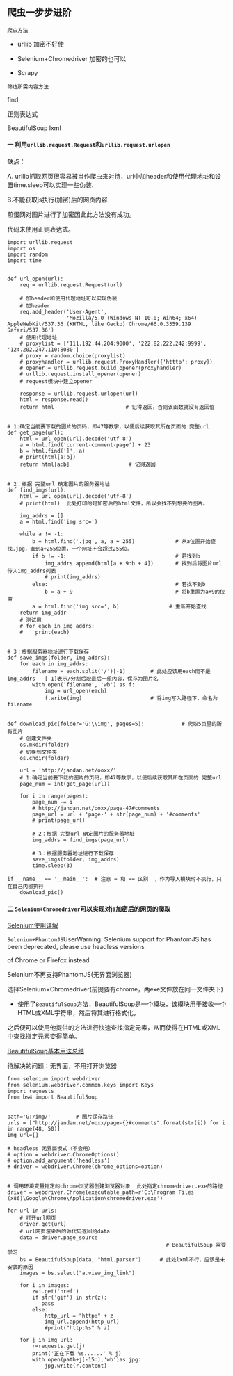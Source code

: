 ## 爬虫一步步进阶

`爬虫方法`

- urllib  加密不好使

- Selenium+Chromedriver 加密的也可以

- Scrapy

`筛选所需内容方法`

find

正则表达式

BeautifulSoup lxml 

#### 一  利用`urllib.request.Request`和`urllib.request.urlopen`

缺点：

A. urllib抓取网页很容易被当作爬虫来对待，url中加header和使用代理地址和设置time.sleep可以实现一些伪装.

B.不能获取js执行(加密)后的网页内容

煎蛋网对图片进行了加密因此此方法没有成功。

代码未使用正则表达式。

```
import urllib.request
import os
import random
import time


def url_open(url):
    req = urllib.request.Request(url)
    
    # 加header和使用代理地址可以实现伪装
    # 加header
    req.add_header('User-Agent',
                   'Mozilla/5.0 (Windows NT 10.0; Win64; x64) AppleWebKit/537.36 (KHTML, like Gecko) Chrome/66.0.3359.139 Safari/537.36')
    # 使用代理地址    
    # proxylist = ['111.192.44.204:9000', '222.82.222.242:9999', '124.202.247.110:8080']
    # proxy = random.choice(proxylist)
    # proxyhandler = urllib.request.ProxyHandler({'htttp': proxy})
    # opener = urllib.request.build_opener(proxyhandler)
    # urllib.request.install_opener(opener)
    # request模块中建立opener

    response = urllib.request.urlopen(url)
    html = response.read()
    return html                       # 记得返回，否则该函数就没有返回值


# 1:确定当前要下载的图片的页码，即47等数字，以便后续获取其所在页面的 完整url
def get_page(url):
    html = url_open(url).decode('utf-8')
    a = html.find('current-comment-page') + 23
    b = html.find(']', a)
    # print(html[a:b])
    return html[a:b]                   # 记得返回


# 2：根据 完整url 确定图片的服务器地址
def find_imgs(url):
    html = url_open(url).decode('utf-8')
    # print(html)  此处打印的是加密后的html文件，所以会找不到想要的图片。
    
    img_addrs = []
    a = html.find('img src=')
    
    while a != -1:
        b = html.find('.jpg', a, a + 255)             # 从a位置开始查找.jpg，直到a+255位置，一个网址不会超过255位。
        if b != -1:                                   # 若找到b       
            img_addrs.append(html[a + 9:b + 4])       # 找到后将图片url传入img_addrs列表
            # print(img_addrs)
        else:                                         # 若找不到b
            b = a + 9                                 # 将b重置为a+9的位置
        a = html.find('img src=', b)                # 重新开始查找
    return img_addr       
    # 测试用
    # for each in img_addrs:
    #    print(each)


# 3：根据服务器地址进行下载保存
def save_imgs(folder, img_addrs):
    for each in img_addrs:
        filename = each.split('/')[-1]        # 此处应该用each而不是img_addrs   [-1]表示/分割后取最后一组内容，保存为图片名
        with open('filename', 'wb') as f:
            img = url_open(each)
            f.write(img)                      # 将img写入路径下，命名为filename
    
    
def download_pic(folder='G:\\img', pages=5):            # 爬取5页里的所有图片
    # 创建文件夹
    os.mkdir(folder)
    # 切换到文件夹
    os.chdir(folder)

    url = 'http://jandan.net/ooxx/'
    # 1:确定当前要下载的图片的页码，即47等数字，以便后续获取其所在页面的 完整url
    page_num = int(get_page(url))
    
    for i in range(pages):
        page_num -= i
        # http://jandan.net/ooxx/page-47#comments
        page_url = url + 'page-' + str(page_num) + '#comments'
        # print(page_url)
        
        # 2：根据 完整url 确定图片的服务器地址
        img_addrs = find_imgs(page_url)

        # 3：根据服务器地址进行下载保存
        save_imgs(folder, img_addrs)
        time.sleep(3)

if __name__ == '__main__':  # 注意 = 和 == 区别  ，作为导入模块时不执行，只在自己内部执行    
    download_pic()
```

#### 二  `Selenium+Chromedriver`可以实现对js加密后的网页的爬取

[Selenium使用详解](https://www.jianshu.com/p/4b89c92ff9b4)

`Selenium+PhantomJS`UserWarning: Selenium support for PhantomJS has been deprecated, please use headless versions 

of Chrome or Firefox instead

Selenium不再支持PhantomJS(无界面浏览器)

选择Selenium+Chromedriver(前提要有chrome，两exe文件放在同一文件夹下)

- 使用了`BeautifulSoup`方法，BeautifulSoup是一个模块，该模块用于接收一个HTML或XML字符串，然后将其进行格式化，

之后便可以使用他提供的方法进行快速查找指定元素，从而使得在HTML或XML中查找指定元素变得简单。

[BeautifulSoup基本用法总结](https://blog.csdn.net/kikaylee/article/details/56841789)

待解决的问题：无界面，不用打开浏览器

```
from selenium import webdriver
from selenium.webdriver.common.keys import Keys
import requests
from bs4 import BeautifulSoup


path='G:/img/'        # 图片保存路径
urls = ["http://jandan.net/ooxx/page-{}#comments".format(str(i)) for i in range(48, 50)]
img_url=[]

# headless 无界面模式（不会用）
# option = webdriver.ChromeOptions()
# option.add_argument('headless')
# driver = webdriver.Chrome(chrome_options=option)


# 调用环境变量指定的chrome浏览器创建浏览器对象  此处指定chromedriver.exe的路径
driver = webdriver.Chrome(executable_path=r'C:\Program Files (x86)\Google\Chrome\Application\chromedriver.exe')

for url in urls:
    # 打开url网页
    driver.get(url)
    # url网页渲染后的源代码返回给data
    data = driver.page_source
                                                   # BeautifulSoup 需要学习
    bs = BeautifulSoup(data, "html.parser")      # 此处lxml不行，应该是未安装的原因
    images = bs.select("a.view_img_link")
    
    for i in images:
        z=i.get('href')
        if str('gif') in str(z):
           pass
        else:
            http_url = "http:" + z
            img_url.append(http_url)
            #print("http:%s" % z)
    
    for j in img_url:
        r=requests.get(j)
        print('正在下载 %s......' % j)
        with open(path+j[-15:],'wb')as jpg:
            jpg.write(r.content)
```




